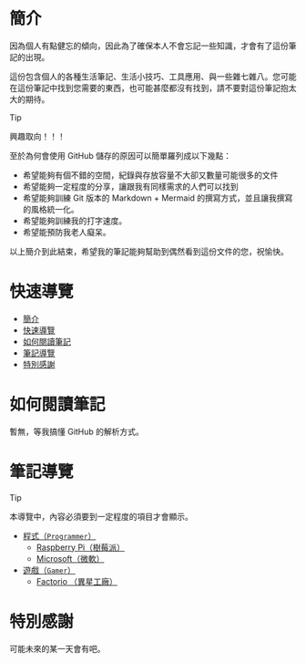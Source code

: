 # 簡介
因為個人有點健忘的傾向，因此為了確保本人不會忘記一些知識，才會有了這份筆記的出現。

這份包含個人的各種生活筆記、生活小技巧、工具應用、與一些雜七雜八。您可能在這份筆記中找到您需要的東西，也可能甚麼都沒有找到，請不要對這份筆記抱太大的期待。

> [!TIP]
> 興趣取向！！！

至於為何會使用 GitHub 儲存的原因可以簡單羅列成以下幾點：
+ 希望能夠有個不錯的空間，紀錄與存放容量不大卻又數量可能很多的文件
+ 希望能夠一定程度的分享，讓跟我有同樣需求的人們可以找到
+ 希望能夠訓練 Git 版本的 Markdown + Mermaid 的撰寫方式，並且讓我撰寫的風格統一化。
+ 希望能夠訓練我的打字速度。
+ 希望能預防我老人癡呆。

以上簡介到此結束，希望我的筆記能夠幫助到偶然看到這份文件的您，祝愉快。


# 快速導覽
- [簡介](#簡介)
- [快速導覽](#快速導覽)
- [如何閱讀筆記](#如何閱讀筆記)
- [筆記導覽](#筆記導覽)
- [特別感謝](#特別感謝)


# 如何閱讀筆記
暫無，等我搞懂 GitHub 的解析方式。


# 筆記導覽

> [!TIP]
> 本導覽中，內容必須要到一定程度的項目才會顯示。

+ [程式（`Programmer`）](./Program/Program.md)
  + [Raspberry Pi（樹莓派）](./Program/Raspberry%20Pi/Raspberry%20Pi.md)
  + [Microsoft（微軟）](./Program/Microsoft/Microsoft.md)
+ [遊戲（`Gamer`）](./Game/Game.md)
  + [Factorio （異星工廠）](./Game/Factorio/Factorio.md)
<!-- + [娛樂（`Entertainment`）](./Entertainment/Entertainment.md) -->


# 特別感謝
可能未來的某一天會有吧。


